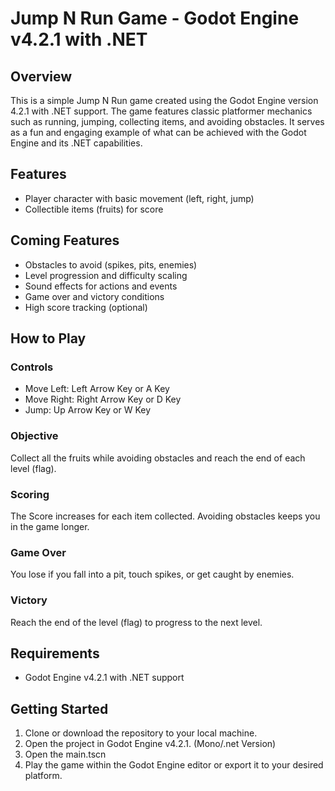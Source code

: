 # Jump N Run Game - Godot Engine v4.2.1 with .NET

## Overview
This is a simple Jump N Run game created using the Godot Engine version 4.2.1 with .NET support. The game features classic platformer mechanics such as running, jumping, collecting items, and avoiding obstacles. It serves as a fun and engaging example of what can be achieved with the Godot Engine and its .NET capabilities.

## Features
- Player character with basic movement (left, right, jump)
- Collectible items (fruits) for score

## Coming Features
- Obstacles to avoid (spikes, pits, enemies) 
- Level progression and difficulty scaling
- Sound effects for actions and events
- Game over and victory conditions
- High score tracking (optional)

## How to Play
### Controls
- Move Left: Left Arrow Key or A Key
- Move Right: Right Arrow Key or D Key
- Jump: Up Arrow Key or W Key

### Objective
Collect all the fruits while avoiding obstacles and reach the end of each level (flag).

### Scoring
The Score increases for each item collected.
Avoiding obstacles keeps you in the game longer.

### Game Over
You lose if you fall into a pit, touch spikes, or get caught by enemies.

### Victory
Reach the end of the level (flag) to progress to the next level.

## Requirements
- Godot Engine v4.2.1 with .NET support

## Getting Started
1. Clone or download the repository to your local machine.
2. Open the project in Godot Engine v4.2.1. (Mono/.net Version)
3. Open the main.tscn
4. Play the game within the Godot Engine editor or export it to your desired platform.
